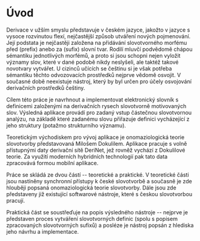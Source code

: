 # Úvod

Derivace v užším smyslu představuje v českém jazyce, jakožto v jazyce s vysoce rozvinutou flexí, nejčastější způsob utváření nových pojmenování. Její podstata je nejčastěji založena na přidávání slovotvorného morfému před (prefix) anebo za (sufix) slovní tvar. Rodilí mluvčí podvědomě chápou sémantiku jednotlivých morfémů, a proto si jsou schopni nejen vyložit významy slov, které v dané podobě nikdy neslyšeli, ale taktéž takové novotvary vytvářet. U cizinců učících se češtinu si je však potřeba sémantiku těchto odvozovacích prostředků nejprve vědomě osvojit. V současné době neexistuje nástroj, který by byl určen pro účely osvojování derivačních prostředků češtiny.

Cílem této práce je navrhnout a implementovat elektronický slovník s definicemi založenými na derivačních rysech slovotvorně motivovaných slov. Výsledná aplikace provádí pro zadaný vstup částečnou slovotvornou analýzu, na základě které zadanému slovu přiřazuje definici vycházející z jeho struktury (potažmo strukturního významu).

 Teoretickým východiskem pro vývoj aplikace je onomaziologická teorie slovotvorby představovaná Milošem Dokulilem. Aplikace pracuje s volně přístupnými daty derivační sítě DeriNet, jež rovněž vychází z Dokulilové teorie. Za využití moderních hybridních technologií pak tato data zpracovává formou mobilní aplikace.

Práce se skládá ze dvou částí -- teoretické a praktické. V teoretické části jsou nastíněny synchronní přístupy k české slovotvorbě a současně je zde hlouběji popsaná onomaziologická teorie slovotvorby. Dále jsou zde představeny již existující softwarové nástroje, které s českou slovotvorbou pracují.

Praktická část se soustřeďuje na popis výsledného nástroje -- nejprve je představen proces vytváření slovotvorných definic (spolu s popisem zpracovaných slovotvorných sufixů) a posléze je nástroj popsán z hlediska jeho návrhu a implementace.
